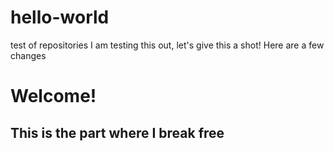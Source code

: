 # hello-world
test of repositories
I am testing this out, let's give this a shot!
Here are a few changes
<h1> Welcome! </h1>
<h2> This is the part where I break free </h2>
